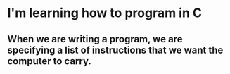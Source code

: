 # I'm learning how to program in C

## When we are writing a program, we are specifying a list of instructions that we want the computer to carry.

